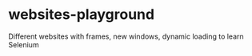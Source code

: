 # websites-playground
Different websites with frames, new windows, dynamic loading to learn Selenium

